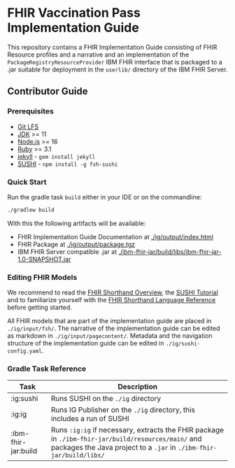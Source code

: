# FHIR Vaccination Pass Implementation Guide

This repository contains a FHIR Implementation Guide consisting of FHIR Resource profiles and a narrative and
an implementation of the `PackageRegistryResourceProvider` IBM FHIR interface that is packaged to a .jar suitable
for deployment in the `userlib/` directory of the IBM FHIR Server.

## Contributor Guide

### Prerequisites

- [Git LFS](https://git-lfs.github.com)
- [JDK](https://adoptium.net) >= 11
- [Node.js](https://nodejs.org/en/) >= 16
- [Ruby](https://www.ruby-lang.org/) >= 3.1
- [jekyll](https://jekyllrb.com) - `gem install jekyll`
- [SUSHI](https://fshschool.org/docs/sushi/) - `npm install -g fsh-sushi`

### Quick Start

Run the gradle task `build` either in your IDE or on the commandline:

```bash
./gradlew build
```

With this the following artifacts will be available:

- FHIR Implementation Guide Documentation at [./ig/output/index.html](./ig/output/index.html)
- FHIR Package at [./ig/output/package.tgz](./ig/output/package.tgz)
- IBM FHIR Server compatible .jar at [./ibm-fhir-jar/build/libs/ibm-fhir-jar-1.0-SNAPSHOT.jar](./ibm-fhir-jar/build/libs/ibm-fhir-jar-1.0-SNAPSHOT.jar)

### Editing FHIR Models

We recommend to read the [FHIR Shorthand Overview](http://hl7.org/fhir/uv/shorthand/N1/overview.html), the
[SUSHI Tutorial](https://fshschool.org/docs/tutorials/basic/) and to familiarize yourself with the
[FHIR Shorthand Language Reference](http://hl7.org/fhir/uv/shorthand/N1/reference.html) before getting started.

All FHIR models that are part of the implementation guide are placed in `./ig/input/fsh/`.
The narrative of the implementation guide can be edited as markdown in `./ig/input/pagecontent/`.
Metadata and the navigation structure of the implementation guide can be edited in `./ig/sushi-config.yaml`.

### Gradle Task Reference

| Task                | Description                                                                                                                                                               |
|---------------------|---------------------------------------------------------------------------------------------------------------------------------------------------------------------------|
| :ig:sushi           | Runs SUSHI on the `./ig` directory                                                                                                                                        |
| :ig:ig              | Runs IG Publisher on the `./ig` directory, this includes a run of SUSHI                                                                                                   |
| :ibm-fhir-jar:build | Runs `:ig:ig` if necessary, extracts the FHIR package in `./ibm-fhir-jar/build/resources/main/` and packages the Java project to a `.jar` in `./ibm-fhir-jar/build/libs/` |
